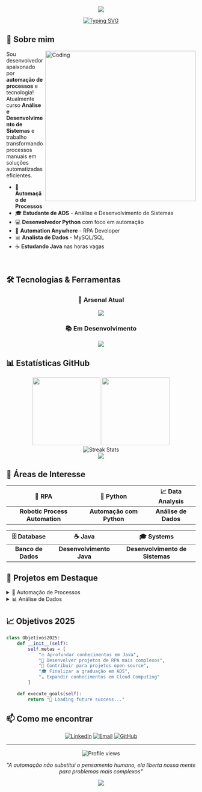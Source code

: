 <div align="center">
  <img src="https://capsule-render.vercel.app/api?type=waving&color=gradient&customColorList=12,20,14,17,20&height=300&section=header&text=José%20Carlos&fontSize=90&fontColor=fff&animation=twinkling&fontAlignY=38&desc=🤖%20Automation%20Developer%20%7C%20Python%20%7C%20RPA&descAlignY=51&descAlign=50"/>
</div>

<div align="center">
  
[![Typing SVG](https://readme-typing-svg.herokuapp.com?font=Fira+Code&pause=1000&color=FF00FF&center=true&vCenter=true&width=435&lines=👋+Olá!+Eu+sou+José+Carlos;🤖+Automation+Developer;🐍+Python+Specialist;📊+Data+Analyst;☕+Java+Student)](https://git.io/typing-svg)

</div>

## 🚀 Sobre mim

<img align="right" alt="Coding" width="400" src="https://cdn.dribbble.com/users/1162077/screenshots/3848914/programmer.gif">

Sou desenvolvedor apaixonado por **automação de processos** e tecnologia! Atualmente curso **Análise e Desenvolvimento de Sistemas** e trabalho transformando processos manuais em soluções automatizadas eficientes.

- 🔧 **Automação de Processos**
- 🎓 **Estudante de ADS** - Análise e Desenvolvimento de Sistemas  
- 💻 **Desenvolvedor Python** com foco em automação
- 🤖 **Automation Anywhere** - RPA Developer
- 📊 **Analista de Dados** - MySQL/SQL
- ☕ **Estudando Java** nas horas vagas

<br clear="right"/>

## 🛠️ Tecnologias & Ferramentas

<div align="center">

### 💼 Arsenal Atual
<img src="https://skillicons.dev/icons?i=python,mysql,git,github,vscode&theme=dark" />

### 📚 Em Desenvolvimento
<img src="https://skillicons.dev/icons?i=java&theme=dark" />

</div>

## 📊 Estatísticas GitHub

<div align="center">
  <img height="180em" src="https://github-readme-stats.vercel.app/api?username=Teodorox&show_icons=true&theme=synthwave&include_all_commits=true&count_private=true&hide_border=true"/>
  <img height="180em" src="https://github-readme-stats.vercel.app/api/top-langs/?username=Teodorox&layout=compact&langs_count=7&theme=synthwave&hide_border=true"/>
</div>

<div align="center">
  <img src="https://github-readme-streak-stats.herokuapp.com/?user=Teodorox&theme=synthwave&hide_border=true" alt="Streak Stats"/>
</div>

<div align="center">
  <img src="https://github-readme-activity-graph.vercel.app/graph?username=Teodorox&theme=synthwave-84&hide_border=true" />
</div>

## 🎯 Áreas de Interesse

<div align="center">

| 🤖 RPA | 🐍 Python | 📈 Data Analysis |
|:---:|:---:|:---:|
| **Robotic Process Automation** | **Automação com Python** | **Análise de Dados** |

| 🗄️ Database | ☕ Java | 🎓 Systems |
|:---:|:---:|:---:|
| **Banco de Dados** | **Desenvolvimento Java** | **Desenvolvimento de Sistemas** |

</div>

## 🚀 Projetos em Destaque

<details>
<summary>🤖 Automação de Processos</summary>

- Scripts Python para automação de tarefas administrativas
- Bots desenvolvidos em Automation Anywhere  
- Integração de sistemas via APIs

</details>

<details>
<summary>📊 Análise de Dados</summary>

- Relatórios automatizados
- Consultas SQL otimizadas
- Análise de performance de processos

</details>

## 📈 Objetivos 2025

```python
class Objetivos2025:
    def __init__(self):
        self.metas = [
            "🔥 Aprofundar conhecimentos em Java",
            "🤖 Desenvolver projetos de RPA mais complexos", 
            "🌟 Contribuir para projetos open source",
            "🎓 Finalizar a graduação em ADS",
            "☁️ Expandir conhecimentos em Cloud Computing"
        ]
    
    def execute_goals(self):
        return "🚀 Loading future success..."
```

## 📫 Como me encontrar

<div align="center">

[![LinkedIn](https://img.shields.io/badge/LinkedIn-0077B5?style=for-the-badge&logo=linkedin&logoColor=white&labelColor=000000)](https://www.linkedin.com/in/jgomes-teodoro)
[![Email](https://img.shields.io/badge/Email-FF00FF?style=for-the-badge&logo=gmail&logoColor=white&labelColor=000000)](mailto:teodoro2522@gmail.com)
[![GitHub](https://img.shields.io/badge/GitHub-00FFFF?style=for-the-badge&logo=github&logoColor=black&labelColor=000000)](https://github.com/Teodorox)

</div>

---

<div align="center">
  <img src="https://komarev.com/ghpvc/?username=Teodorox&color=blueviolet&style=neon" alt="Profile views"/>
</div>

<div align="center">
  
  *"A automação não substitui o pensamento humano, ela liberta nossa mente para problemas mais complexos"*
  
</div>

<div align="center">
  <img src="https://capsule-render.vercel.app/api?type=waving&color=gradient&customColorList=12,20,14,17,20&height=100&section=footer"/>
</div>
